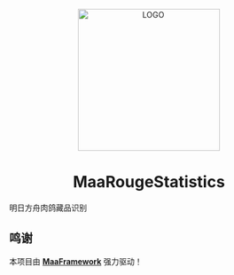 <!-- markdownlint-disable MD033 MD041 -->
<p align="center">
  <img alt="LOGO" src="https://cdn.jsdelivr.net/gh/MaaAssistantArknights/design@main/logo/maa-logo_512x512.png" width="256" height="256" />
</p>

<div align="center">

# MaaRougeStatistics

</div>

明日方舟肉鸽藏品识别

## 鸣谢

本项目由 **[MaaFramework](https://github.com/MaaXYZ/MaaFramework)** 强力驱动！

<!-- 感谢以下开发者对本项目作出的贡献:

[![Contributors](https://contrib.rocks/image?repo=MaaXYZ/MaaFramework&max=1000)](https://github.com/MaaXYZ/MaaFramework/graphs/contributors) -->
